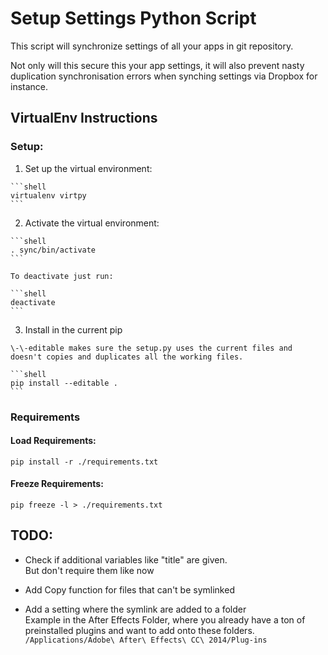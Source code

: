 Setup Settings Python Script
============================

This script will synchronize settings of all your apps in git repository.

Not only will this secure this your app settings, it will also prevent nasty duplication synchronisation errors when synching settings via Dropbox for instance.

## VirtualEnv Instructions

### Setup:

  1. Set up the virtual environment:    

    ```shell
    virtualenv virtpy
    ```

  2. Activate the virtual environment:

    ```shell
    . sync/bin/activate
    ```
    
    To deactivate just run:    

    ```shell
    deactivate
    ```

  3. Install in the current pip    

    \-\-editable makes sure the setup.py uses the current files and doesn't copies and duplicates all the working files.

    ```shell
    pip install --editable .
    ```


### Requirements

#### Load Requirements:
  
  ```shell
  pip install -r ./requirements.txt
  ```
  
#### Freeze Requirements:

  ```shell
  pip freeze -l > ./requirements.txt 
  ```

## TODO:

  + Check if additional variables like "title" are given.     
    But don't require them like now

  + Add Copy function for files that can't be symlinked

  + Add a setting where the symlink are added to a folder    
    Example in the After Effects Folder, where you already have a ton of preinstalled plugins and want to add onto these folders.
    `/Applications/Adobe\ After\ Effects\ CC\ 2014/Plug-ins`